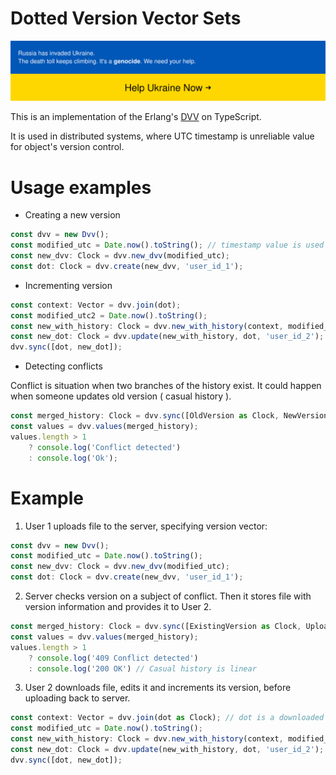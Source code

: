 Dotted Version Vector Sets
==========================

[![SWUbanner](https://raw.githubusercontent.com/vshymanskyy/StandWithUkraine/main/banner2-direct.svg)](https://github.com/vshymanskyy/StandWithUkraine/blob/main/docs/README.md)

This is an implementation of the Erlang's [DVV](https://github.com/ricardobcl/Dotted-Version-Vectors) on TypeScript.

It is used in distributed systems, where UTC timestamp is unreliable value for object's version control.

Usage examples
==============

* Creating a new version
```ts
const dvv = new Dvv();
const modified_utc = Date.now().toString(); // timestamp value is used for example only. It can be anything.
const new_dvv: Clock = dvv.new_dvv(modified_utc);
const dot: Clock = dvv.create(new_dvv, 'user_id_1');
```

* Incrementing version
```ts
const context: Vector = dvv.join(dot);
const modified_utc2 = Date.now().toString();
const new_with_history: Clock = dvv.new_with_history(context, modified_utc2);
const new_dot: Clock = dvv.update(new_with_history, dot, 'user_id_2');
dvv.sync([dot, new_dot]);
```

* Detecting conflicts

Conflict is situation when two branches of the history exist.
It could happen when someone updates old version ( casual history ).

```ts
const merged_history: Clock = dvv.sync([OldVersion as Clock, NewVersion as Clock]);
const values = dvv.values(merged_history);
values.length > 1
	? console.log('Conflict detected')
	: console.log('Ok');
```

Example
=======
1. User 1 uploads file to the server, specifying version vector:

```ts
const dvv = new Dvv();
const modified_utc = Date.now().toString();
const new_dvv: Clock = dvv.new_dvv(modified_utc);
const dot: Clock = dvv.create(new_dvv, 'user_id_1');
```

2. Server checks version on a subject of conflict. Then it
stores file with version information and provides it to User 2.

```ts
const merged_history: Clock = dvv.sync([ExistingVersion as Clock, UploadedVersion as Clock]);
const values = dvv.values(merged_history);
values.length > 1
	? console.log('409 Conflict detected')
	: console.log('200 OK') // Casual history is linear
```

3. User 2 downloads file, edits it and increments its version, before uploading back to server.

```ts
const context: Vector = dvv.join(dot as Clock); // dot is a downloaded version
const modified_utc = Date.now().toString();
const new_with_history: Clock = dvv.new_with_history(context, modified_utc);
const new_dot: Clock = dvv.update(new_with_history, dot, 'user_id_2');
dvv.sync([dot, new_dot]);
```